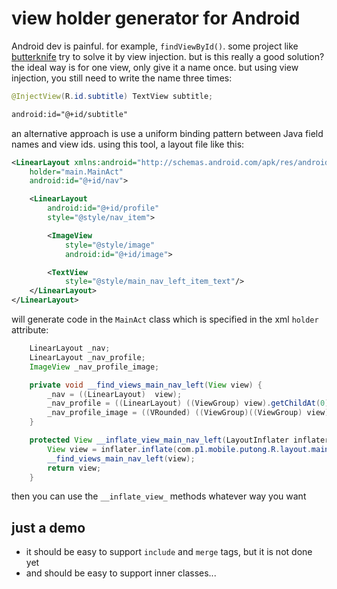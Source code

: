 # view holder generator for Android


Android dev is painful. for example, `findViewById()`. some project like [butterknife](http://jakewharton.github.io/butterknife/) try to solve it by view injection. but is this really a good solution? the ideal way is for one view, only give it a name once. but using view injection, you still need to write the name three times:

```java
@InjectView(R.id.subtitle) TextView subtitle;
```

```xml
android:id="@+id/subtitle"
```

an alternative approach is use a uniform binding pattern between Java field names and view ids. using this tool, a layout file like this:

```xml
<LinearLayout xmlns:android="http://schemas.android.com/apk/res/android"
    holder="main.MainAct"
    android:id="@+id/nav">

    <LinearLayout
        android:id="@+id/profile"
        style="@style/nav_item">

        <ImageView
            style="@style/image"
            android:id="@+id/image">

        <TextView
            style="@style/main_nav_left_item_text"/>
    </LinearLayout>
</LinearLayout>
```

will generate code in the `MainAct` class which is specified in the xml `holder` attribute:

```Java
    LinearLayout _nav;
    LinearLayout _nav_profile;
    ImageView _nav_profile_image;

    private void __find_views_main_nav_left(View view) {
        _nav = ((LinearLayout)  view);
        _nav_profile = ((LinearLayout) ((ViewGroup) view).getChildAt(0));
        _nav_profile_image = ((VRounded) ((ViewGroup)((ViewGroup) view).getChildAt(0)).getChildAt(0));
    }

    protected View __inflate_view_main_nav_left(LayoutInflater inflater, ViewGroup parent) {
        View view = inflater.inflate(com.p1.mobile.putong.R.layout.main_nav_left, parent, false);
        __find_views_main_nav_left(view);
        return view;
    }
   ```

then you can use the `__inflate_view_` methods whatever way you want


## just a demo

* it should be easy to support `include` and `merge` tags, but it is not done yet
* and should be easy to support inner classes...




